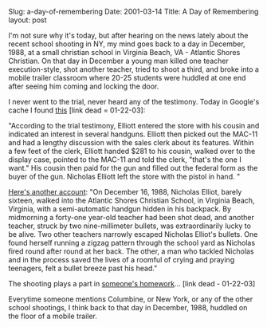 Slug: a-day-of-remembering
Date: 2001-03-14
Title: A Day of Remembering
layout: post

I&#39;m not sure why it&#39;s today, but after hearing on the news lately about the recent school shooting in NY, my mind goes back to a day in December, 1988, at a small christian school in Virginia Beach, VA - Atlantic Shores Christian. On that day in December a young man killed one teacher execution-style, shot another teacher, tried to shoot a third, and broke into a mobile trailer classroom where 20-25 students were huddled at one end after seeing him coming and locking the door.

I never went to the trial, never heard any of the testimony. Today in Google&#39;s cache I found <a href="http://www.google.com/search?q=cache:www.gunlawsuits.com/litigating/articles/civillib.asp+atlantic+shores+shooting&amp;hl=en">this</a> [link dead = 01-22-03]:

&quot;According to the trial testimony, Elliott entered the store with his cousin and indicated an interest in several handguns. Elliott then picked out the MAC-11 and had a lengthy discussion with the sales clerk about its features. Within a few feet of the clerk, Elliott handed $281 to his cousin, walked over to the display case, pointed to the MAC-11 and told the clerk, &quot;that&#39;s the one I want.&quot; His cousin then paid for the gun and filled out the federal form as the buyer of the gun. Nicholas Elliott left the store with the pistol in hand. &quot;

<a href="http://www.theatlantic.com/politics/crime/larsgun.htm">Here&#39;s another account</a>: &quot;On December 16, 1988, Nicholas Elliot, barely sixteen, walked into the Atlantic Shores Christian School, in Virginia Beach, Virginia, with a semi-automatic handgun hidden in his backpack. By midmorning a forty-one year-old teacher had been shot dead, and another teacher, struck by two nine-millimeter bullets, was extraordinarily lucky to be alive. Two other teachers narrowly escaped Nicholas Elliot&#39;s bullets. One found herself running a zigzag pattern through the school yard as Nicholas fired round after round at her back. The other, a man who tackled Nicholas and in the process saved the lives of a roomful of crying and praying teenagers, felt a bullet breeze past his head.&quot;

The shooting plays a part in <a href="http://www-edlab.cs.umass.edu/cs445/Fall00/homework/hw5data/docs/282docs.html">someone&#39;s homework</a>... [link dead - 01-22-03]

Everytime someone mentions Columbine, or New York, or any of the other school shootings, I think back to that day in December, 1988, huddled on the floor of a mobile trailer.

